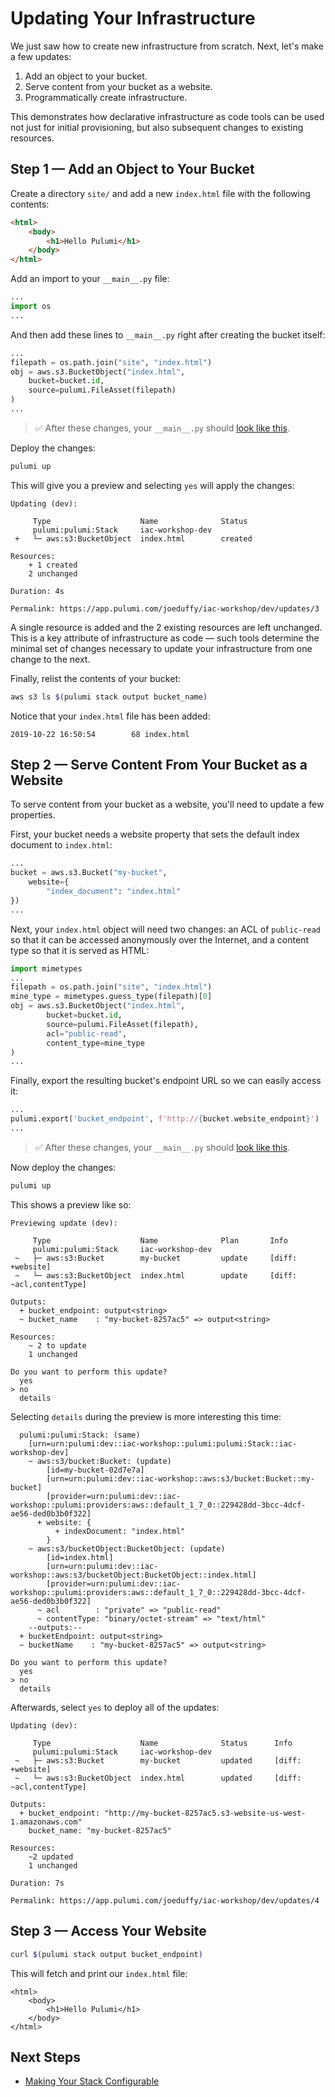 # Updating Your Infrastructure

We just saw how to create new infrastructure from scratch. Next, let's make a few updates:

1. Add an object to your bucket.
2. Serve content from your bucket as a website.
3. Programmatically create infrastructure.

This demonstrates how declarative infrastructure as code tools can be used not just for initial provisioning, but also subsequent changes to existing resources.

## Step 1 &mdash; Add an Object to Your Bucket

Create a directory `site/` and add a new `index.html` file with the following contents:

```html
<html>
    <body>
        <h1>Hello Pulumi</h1>
    </body>
</html>
```

Add an import to your `__main__.py` file:

```python
...
import os
...
```

And then add these lines to `__main__.py` right after creating the bucket itself:

```python
...
filepath = os.path.join("site", "index.html")
obj = aws.s3.BucketObject("index.html",
    bucket=bucket.id,
    source=pulumi.FileAsset(filepath)
)
...
```

> :white_check_mark: After these changes, your `__main__.py` should [look like this](./code/04-updating-your-infrastructure/step1.py).

Deploy the changes:

```bash
pulumi up
```

This will give you a preview and selecting `yes` will apply the changes:

```
Updating (dev):

     Type                    Name              Status
     pulumi:pulumi:Stack     iac-workshop-dev
 +   └─ aws:s3:BucketObject  index.html        created

Resources:
    + 1 created
    2 unchanged

Duration: 4s

Permalink: https://app.pulumi.com/joeduffy/iac-workshop/dev/updates/3
```

A single resource is added and the 2 existing resources are left unchanged. This is a key attribute of infrastructure as code &mdash; such tools determine the minimal set of changes necessary to update your infrastructure from one change to the next.

Finally, relist the contents of your bucket:

```bash
aws s3 ls $(pulumi stack output bucket_name)
```

Notice that your `index.html` file has been added:

```
2019-10-22 16:50:54        68 index.html
```

## Step 2 &mdash; Serve Content From Your Bucket as a Website

To serve content from your bucket as a website, you'll need to update a few properties.

First, your bucket needs a website property that sets the default index document to `index.html`:

```python
...
bucket = aws.s3.Bucket("my-bucket",
    website={
        "index_document": "index.html"
})
...
```

Next, your `index.html` object will need two changes: an ACL of `public-read` so that it can be accessed anonymously over the Internet, and a content type so that it is served as HTML:

```python
import mimetypes
...
filepath = os.path.join("site", "index.html")
mine_type = mimetypes.guess_type(filepath)[0]
obj = aws.s3.BucketObject("index.html",
        bucket=bucket.id,
        source=pulumi.FileAsset(filepath),
        acl="public-read",
        content_type=mine_type
)
...
```

Finally, export the resulting bucket's endpoint URL so we can easily access it:

```python
...
pulumi.export('bucket_endpoint', f'http://{bucket.website_endpoint}')
...
```

> :white_check_mark: After these changes, your `__main__.py` should [look like this](./code/04-updating-your-infrastructure/step2.py).

Now deploy the changes:

```bash
pulumi up
```

This shows a preview like so:

```
Previewing update (dev):

     Type                    Name              Plan       Info
     pulumi:pulumi:Stack     iac-workshop-dev
 ~   ├─ aws:s3:Bucket        my-bucket         update     [diff: +website]
 ~   └─ aws:s3:BucketObject  index.html        update     [diff: ~acl,contentType]

Outputs:
  + bucket_endpoint: output<string>
  ~ bucket_name    : "my-bucket-8257ac5" => output<string>

Resources:
    ~ 2 to update
    1 unchanged

Do you want to perform this update?
  yes
> no
  details
```

Selecting `details` during the preview is more interesting this time:

```
  pulumi:pulumi:Stack: (same)
    [urn=urn:pulumi:dev::iac-workshop::pulumi:pulumi:Stack::iac-workshop-dev]
    ~ aws:s3/bucket:Bucket: (update)
        [id=my-bucket-02d7e7a]
        [urn=urn:pulumi:dev::iac-workshop::aws:s3/bucket:Bucket::my-bucket]
        [provider=urn:pulumi:dev::iac-workshop::pulumi:providers:aws::default_1_7_0::229428dd-3bcc-4dcf-ae56-ded0b3b0f322]
      + website: {
          + indexDocument: "index.html"
        }
    ~ aws:s3/bucketObject:BucketObject: (update)
        [id=index.html]
        [urn=urn:pulumi:dev::iac-workshop::aws:s3/bucketObject:BucketObject::index.html]
        [provider=urn:pulumi:dev::iac-workshop::pulumi:providers:aws::default_1_7_0::229428dd-3bcc-4dcf-ae56-ded0b3b0f322]
      ~ acl        : "private" => "public-read"
      ~ contentType: "binary/octet-stream" => "text/html"
    --outputs:--
  + bucketEndpoint: output<string>
  ~ bucketName    : "my-bucket-8257ac5" => output<string>

Do you want to perform this update?
  yes
> no
  details
```

Afterwards, select `yes` to deploy all of the updates:

```
Updating (dev):

     Type                    Name              Status      Info
     pulumi:pulumi:Stack     iac-workshop-dev
 ~   ├─ aws:s3:Bucket        my-bucket         updated     [diff: +website]
 ~   └─ aws:s3:BucketObject  index.html        updated     [diff: ~acl,contentType]

Outputs:
  + bucket_endpoint: "http://my-bucket-8257ac5.s3-website-us-west-1.amazonaws.com"
    bucket_name: "my-bucket-8257ac5"

Resources:
    ~2 updated
    1 unchanged

Duration: 7s

Permalink: https://app.pulumi.com/joeduffy/iac-workshop/dev/updates/4
```

## Step 3 &mdash; Access Your Website

```bash
curl $(pulumi stack output bucket_endpoint)
```

This will fetch and print our `index.html` file:

```
<html>
    <body>
        <h1>Hello Pulumi</h1>
    </body>
</html>
```

## Next Steps

* [Making Your Stack Configurable](./05-making-your-stack-configurable.md)
